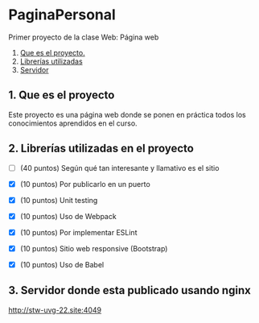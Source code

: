 # PaginaPersonal

Primer proyecto de la clase Web: Página web

1. [ Que es el proyecto. ](#desc)
2. [ Librerías utilizadas ](#usage)
3. [ Servidor ](#server)

<a name="desc"></a>
## 1. Que es el proyecto

Este proyecto es una página web donde se ponen en práctica todos los conocimientos aprendidos en el curso.

<a name="usage"></a>
## 2. Librerías utilizadas en el proyecto

- [ ] (40 puntos) Según qué tan interesante y llamativo es el sitio
- [x] (10 puntos) Por publicarlo en un puerto
- [x] (10 puntos) Unit testing
- [x] (10 puntos) Uso de Webpack
- [x] (10 puntos) Por implementar ESLint
- [x] (10 puntos) Sitio web responsive (Bootstrap)
- [x] (10 puntos) Uso de Babel

 
 <a name="server"></a>
## 3. Servidor donde esta publicado usando nginx
http://stw-uvg-22.site:4049
